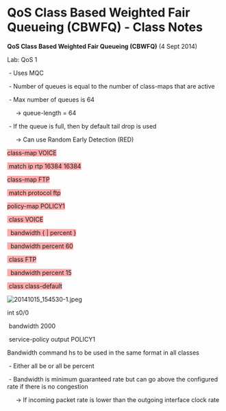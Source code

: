 # QoS Class Based Weighted Fair Queueing (CBWFQ) - Class Notes

**QoS Class Based Weighted Fair Queueing (CBWFQ)** (4 Sept 2014)

Lab: QoS 1

 - Uses MQC

 - Number of queues is equal to the number of class-maps that are active

 - Max number of queues is 64

     -> queue-length = 64

 - If the queue is full, then by default tail drop is used

     -> Can use Random Early Detection (RED)

<span style="background-color: #ffaaaa">class-map VOICE</span>

<span style="background-color: #ffaaaa"> match ip rtp 16384 16384</span>

<span style="background-color: #ffaaaa">class-map FTP</span>

<span style="background-color: #ffaaaa"> match protocol ftp</span>

<span style="background-color: #ffaaaa">policy-map POLICY1</span>

<span style="background-color: #ffaaaa"> class VOICE</span>

<span style="background-color: #ffaaaa">  bandwidth { <value> | percent <value> }</span>

<span style="background-color: #ffaaaa">  bandwidth percent 60</span>

<span style="background-color: #ffaaaa"> class FTP</span>

<span style="background-color: #ffaaaa">  bandwidth percent 15</span>

<span style="background-color: #ffaaaa"> class class-default</span>

![20141015_154530-1.jpeg](image/20141015_154530-1.jpeg)

int s0/0

 bandwidth 2000

 service-policy output POLICY1

Bandwidth command hs to be used in the same format in all classes

 - Either all be <value> or all be percent <value>

 - Bandwidth is minimum guaranteed rate but can go above the configured rate if there is no congestion

     -> If incoming packet rate is lower than the outgoing interface clock rate
